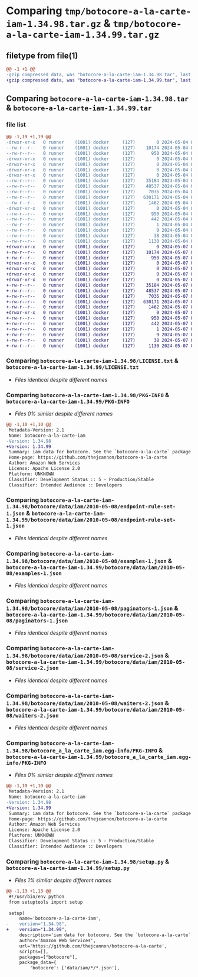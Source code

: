 # Comparing `tmp/botocore-a-la-carte-iam-1.34.98.tar.gz` & `tmp/botocore-a-la-carte-iam-1.34.99.tar.gz`

## filetype from file(1)

```diff
@@ -1 +1 @@
-gzip compressed data, was "botocore-a-la-carte-iam-1.34.98.tar", last modified: Sat May  4 01:01:28 2024, max compression
+gzip compressed data, was "botocore-a-la-carte-iam-1.34.99.tar", last modified: Tue May  7 01:02:30 2024, max compression
```

## Comparing `botocore-a-la-carte-iam-1.34.98.tar` & `botocore-a-la-carte-iam-1.34.99.tar`

### file list

```diff
@@ -1,19 +1,19 @@
-drwxr-xr-x   0 runner    (1001) docker     (127)        0 2024-05-04 01:01:28.466155 botocore-a-la-carte-iam-1.34.98/
--rw-r--r--   0 runner    (1001) docker     (127)    10174 2024-05-04 01:01:28.000000 botocore-a-la-carte-iam-1.34.98/LICENSE.txt
--rw-r--r--   0 runner    (1001) docker     (127)      950 2024-05-04 01:01:28.466155 botocore-a-la-carte-iam-1.34.98/PKG-INFO
-drwxr-xr-x   0 runner    (1001) docker     (127)        0 2024-05-04 01:01:28.462155 botocore-a-la-carte-iam-1.34.98/botocore/
-drwxr-xr-x   0 runner    (1001) docker     (127)        0 2024-05-04 01:01:28.462155 botocore-a-la-carte-iam-1.34.98/botocore/data/
-drwxr-xr-x   0 runner    (1001) docker     (127)        0 2024-05-04 01:01:28.462155 botocore-a-la-carte-iam-1.34.98/botocore/data/iam/
-drwxr-xr-x   0 runner    (1001) docker     (127)        0 2024-05-04 01:01:28.466155 botocore-a-la-carte-iam-1.34.98/botocore/data/iam/2010-05-08/
--rw-r--r--   0 runner    (1001) docker     (127)    35184 2024-05-04 01:01:11.000000 botocore-a-la-carte-iam-1.34.98/botocore/data/iam/2010-05-08/endpoint-rule-set-1.json
--rw-r--r--   0 runner    (1001) docker     (127)    48537 2024-05-04 01:01:11.000000 botocore-a-la-carte-iam-1.34.98/botocore/data/iam/2010-05-08/examples-1.json
--rw-r--r--   0 runner    (1001) docker     (127)     7036 2024-05-04 01:01:11.000000 botocore-a-la-carte-iam-1.34.98/botocore/data/iam/2010-05-08/paginators-1.json
--rw-r--r--   0 runner    (1001) docker     (127)   630171 2024-05-04 01:01:11.000000 botocore-a-la-carte-iam-1.34.98/botocore/data/iam/2010-05-08/service-2.json
--rw-r--r--   0 runner    (1001) docker     (127)     1462 2024-05-04 01:01:11.000000 botocore-a-la-carte-iam-1.34.98/botocore/data/iam/2010-05-08/waiters-2.json
-drwxr-xr-x   0 runner    (1001) docker     (127)        0 2024-05-04 01:01:28.466155 botocore-a-la-carte-iam-1.34.98/botocore_a_la_carte_iam.egg-info/
--rw-r--r--   0 runner    (1001) docker     (127)      950 2024-05-04 01:01:28.000000 botocore-a-la-carte-iam-1.34.98/botocore_a_la_carte_iam.egg-info/PKG-INFO
--rw-r--r--   0 runner    (1001) docker     (127)      442 2024-05-04 01:01:28.000000 botocore-a-la-carte-iam-1.34.98/botocore_a_la_carte_iam.egg-info/SOURCES.txt
--rw-r--r--   0 runner    (1001) docker     (127)        1 2024-05-04 01:01:28.000000 botocore-a-la-carte-iam-1.34.98/botocore_a_la_carte_iam.egg-info/dependency_links.txt
--rw-r--r--   0 runner    (1001) docker     (127)        9 2024-05-04 01:01:28.000000 botocore-a-la-carte-iam-1.34.98/botocore_a_la_carte_iam.egg-info/top_level.txt
--rw-r--r--   0 runner    (1001) docker     (127)       38 2024-05-04 01:01:28.466155 botocore-a-la-carte-iam-1.34.98/setup.cfg
--rw-r--r--   0 runner    (1001) docker     (127)     1130 2024-05-04 01:01:28.000000 botocore-a-la-carte-iam-1.34.98/setup.py
+drwxr-xr-x   0 runner    (1001) docker     (127)        0 2024-05-07 01:02:30.532096 botocore-a-la-carte-iam-1.34.99/
+-rw-r--r--   0 runner    (1001) docker     (127)    10174 2024-05-07 01:02:30.000000 botocore-a-la-carte-iam-1.34.99/LICENSE.txt
+-rw-r--r--   0 runner    (1001) docker     (127)      950 2024-05-07 01:02:30.532096 botocore-a-la-carte-iam-1.34.99/PKG-INFO
+drwxr-xr-x   0 runner    (1001) docker     (127)        0 2024-05-07 01:02:30.528096 botocore-a-la-carte-iam-1.34.99/botocore/
+drwxr-xr-x   0 runner    (1001) docker     (127)        0 2024-05-07 01:02:30.528096 botocore-a-la-carte-iam-1.34.99/botocore/data/
+drwxr-xr-x   0 runner    (1001) docker     (127)        0 2024-05-07 01:02:30.528096 botocore-a-la-carte-iam-1.34.99/botocore/data/iam/
+drwxr-xr-x   0 runner    (1001) docker     (127)        0 2024-05-07 01:02:30.532096 botocore-a-la-carte-iam-1.34.99/botocore/data/iam/2010-05-08/
+-rw-r--r--   0 runner    (1001) docker     (127)    35184 2024-05-07 01:02:10.000000 botocore-a-la-carte-iam-1.34.99/botocore/data/iam/2010-05-08/endpoint-rule-set-1.json
+-rw-r--r--   0 runner    (1001) docker     (127)    48537 2024-05-07 01:02:10.000000 botocore-a-la-carte-iam-1.34.99/botocore/data/iam/2010-05-08/examples-1.json
+-rw-r--r--   0 runner    (1001) docker     (127)     7036 2024-05-07 01:02:10.000000 botocore-a-la-carte-iam-1.34.99/botocore/data/iam/2010-05-08/paginators-1.json
+-rw-r--r--   0 runner    (1001) docker     (127)   630171 2024-05-07 01:02:10.000000 botocore-a-la-carte-iam-1.34.99/botocore/data/iam/2010-05-08/service-2.json
+-rw-r--r--   0 runner    (1001) docker     (127)     1462 2024-05-07 01:02:10.000000 botocore-a-la-carte-iam-1.34.99/botocore/data/iam/2010-05-08/waiters-2.json
+drwxr-xr-x   0 runner    (1001) docker     (127)        0 2024-05-07 01:02:30.532096 botocore-a-la-carte-iam-1.34.99/botocore_a_la_carte_iam.egg-info/
+-rw-r--r--   0 runner    (1001) docker     (127)      950 2024-05-07 01:02:30.000000 botocore-a-la-carte-iam-1.34.99/botocore_a_la_carte_iam.egg-info/PKG-INFO
+-rw-r--r--   0 runner    (1001) docker     (127)      442 2024-05-07 01:02:30.000000 botocore-a-la-carte-iam-1.34.99/botocore_a_la_carte_iam.egg-info/SOURCES.txt
+-rw-r--r--   0 runner    (1001) docker     (127)        1 2024-05-07 01:02:30.000000 botocore-a-la-carte-iam-1.34.99/botocore_a_la_carte_iam.egg-info/dependency_links.txt
+-rw-r--r--   0 runner    (1001) docker     (127)        9 2024-05-07 01:02:30.000000 botocore-a-la-carte-iam-1.34.99/botocore_a_la_carte_iam.egg-info/top_level.txt
+-rw-r--r--   0 runner    (1001) docker     (127)       38 2024-05-07 01:02:30.532096 botocore-a-la-carte-iam-1.34.99/setup.cfg
+-rw-r--r--   0 runner    (1001) docker     (127)     1130 2024-05-07 01:02:30.000000 botocore-a-la-carte-iam-1.34.99/setup.py
```

### Comparing `botocore-a-la-carte-iam-1.34.98/LICENSE.txt` & `botocore-a-la-carte-iam-1.34.99/LICENSE.txt`

 * *Files identical despite different names*

### Comparing `botocore-a-la-carte-iam-1.34.98/PKG-INFO` & `botocore-a-la-carte-iam-1.34.99/PKG-INFO`

 * *Files 0% similar despite different names*

```diff
@@ -1,10 +1,10 @@
 Metadata-Version: 2.1
 Name: botocore-a-la-carte-iam
-Version: 1.34.98
+Version: 1.34.99
 Summary: iam data for botocore. See the `botocore-a-la-carte` package for more info.
 Home-page: https://github.com/thejcannon/botocore-a-la-carte
 Author: Amazon Web Services
 License: Apache License 2.0
 Platform: UNKNOWN
 Classifier: Development Status :: 5 - Production/Stable
 Classifier: Intended Audience :: Developers
```

### Comparing `botocore-a-la-carte-iam-1.34.98/botocore/data/iam/2010-05-08/endpoint-rule-set-1.json` & `botocore-a-la-carte-iam-1.34.99/botocore/data/iam/2010-05-08/endpoint-rule-set-1.json`

 * *Files identical despite different names*

### Comparing `botocore-a-la-carte-iam-1.34.98/botocore/data/iam/2010-05-08/examples-1.json` & `botocore-a-la-carte-iam-1.34.99/botocore/data/iam/2010-05-08/examples-1.json`

 * *Files identical despite different names*

### Comparing `botocore-a-la-carte-iam-1.34.98/botocore/data/iam/2010-05-08/paginators-1.json` & `botocore-a-la-carte-iam-1.34.99/botocore/data/iam/2010-05-08/paginators-1.json`

 * *Files identical despite different names*

### Comparing `botocore-a-la-carte-iam-1.34.98/botocore/data/iam/2010-05-08/service-2.json` & `botocore-a-la-carte-iam-1.34.99/botocore/data/iam/2010-05-08/service-2.json`

 * *Files identical despite different names*

### Comparing `botocore-a-la-carte-iam-1.34.98/botocore/data/iam/2010-05-08/waiters-2.json` & `botocore-a-la-carte-iam-1.34.99/botocore/data/iam/2010-05-08/waiters-2.json`

 * *Files identical despite different names*

### Comparing `botocore-a-la-carte-iam-1.34.98/botocore_a_la_carte_iam.egg-info/PKG-INFO` & `botocore-a-la-carte-iam-1.34.99/botocore_a_la_carte_iam.egg-info/PKG-INFO`

 * *Files 0% similar despite different names*

```diff
@@ -1,10 +1,10 @@
 Metadata-Version: 2.1
 Name: botocore-a-la-carte-iam
-Version: 1.34.98
+Version: 1.34.99
 Summary: iam data for botocore. See the `botocore-a-la-carte` package for more info.
 Home-page: https://github.com/thejcannon/botocore-a-la-carte
 Author: Amazon Web Services
 License: Apache License 2.0
 Platform: UNKNOWN
 Classifier: Development Status :: 5 - Production/Stable
 Classifier: Intended Audience :: Developers
```

### Comparing `botocore-a-la-carte-iam-1.34.98/setup.py` & `botocore-a-la-carte-iam-1.34.99/setup.py`

 * *Files 1% similar despite different names*

```diff
@@ -1,13 +1,13 @@
 #!/usr/bin/env python
 from setuptools import setup
 
 setup(
     name='botocore-a-la-carte-iam',
-    version="1.34.98",
+    version="1.34.99",
     description='iam data for botocore. See the `botocore-a-la-carte` package for more info.',
     author='Amazon Web Services',
     url='https://github.com/thejcannon/botocore-a-la-carte',
     scripts=[],
     packages=["botocore"],
     package_data={
         'botocore': ['data/iam/*/*.json'],
```

